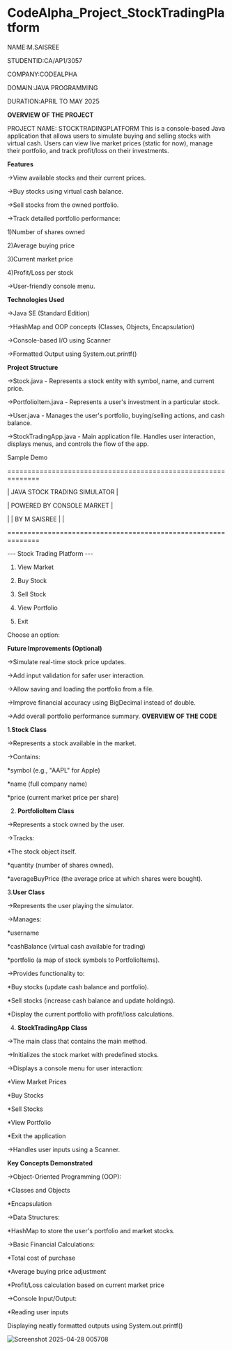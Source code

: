 # CodeAlpha_Project_StockTradingPlatform
NAME:M.SAISREE

STUDENTID:CA/AP1/3057

COMPANY:CODEALPHA

DOMAIN:JAVA PROGRAMMING

DURATION:APRIL TO MAY 2025

**OVERVIEW OF THE PROJECT**

PROJECT NAME: STOCKTRADINGPLATFORM
This is a console-based Java application that allows users to simulate buying and selling stocks with virtual cash. Users can view live market prices (static for now), manage their portfolio, and track profit/loss on their investments.

**Features**

->View available stocks and their current prices.

->Buy stocks using virtual cash balance.

->Sell stocks from the owned portfolio.

->Track detailed portfolio performance:

1)Number of shares owned

2)Average buying price

3)Current market price

4)Profit/Loss per stock

->User-friendly console menu.

 **Technologies Used**
 
->Java SE (Standard Edition)

->HashMap and OOP concepts (Classes, Objects, Encapsulation)

->Console-based I/O using Scanner

->Formatted Output using System.out.printf()

**Project Structure**

->Stock.java - Represents a stock entity with symbol, name, and current price.

->PortfolioItem.java - Represents a user's investment in a particular stock.

->User.java - Manages the user's portfolio, buying/selling actions, and cash balance.

->StockTradingApp.java - Main application file. Handles user interaction, displays menus, and controls the flow of the app.





Sample Demo

==============================================================

|                  JAVA STOCK TRADING SIMULATOR                     |

|                  POWERED BY CONSOLE MARKET                          |

|                      |  BY M SAISREE  |                            |

==============================================================


--- Stock Trading Platform ---

1. View Market
 
2. Buy Stock
 
3. Sell Stock

4. View Portfolio

5. Exit
   
Choose an option:

 
 **Future Improvements (Optional)**
 
->Simulate real-time stock price updates.

->Add input validation for safer user interaction.

->Allow saving and loading the portfolio from a file.

->Improve financial accuracy using BigDecimal instead of double.

->Add overall portfolio performance summary.
**OVERVIEW OF THE CODE**

1.**Stock Class**

->Represents a stock available in the market.

->Contains:

*symbol (e.g., "AAPL" for Apple)

*name (full company name)

*price (current market price per share)

2. **PortfolioItem Class**
 
->Represents a stock owned by the user.

->Tracks:

*The stock object itself.

*quantity (number of shares owned).

*averageBuyPrice (the average price at which shares were bought).

3.**User Class**

->Represents the user playing the simulator.

->Manages:

*username

*cashBalance (virtual cash available for trading)

*portfolio (a map of stock symbols to PortfolioItems).

->Provides functionality to:

*Buy stocks (update cash balance and portfolio).

*Sell stocks (increase cash balance and update holdings).

*Display the current portfolio with profit/loss calculations.

4. **StockTradingApp Class**

->The main class that contains the main method.

->Initializes the stock market with predefined stocks.

->Displays a console menu for user interaction:

*View Market Prices

*Buy Stocks

*Sell Stocks

*View Portfolio

*Exit the application

->Handles user inputs using a Scanner.

**Key Concepts Demonstrated**

->Object-Oriented Programming (OOP):

*Classes and Objects

*Encapsulation

->Data Structures:

*HashMap to store the user's portfolio and market stocks.

->Basic Financial Calculations:

*Total cost of purchase

*Average buying price adjustment

*Profit/Loss calculation based on current market price

->Console Input/Output:

*Reading user inputs

Displaying neatly formatted outputs using System.out.printf()

![Screenshot 2025-04-28 005708](https://github.com/user-attachments/assets/46744fee-740a-44d1-8915-88d464084829)



